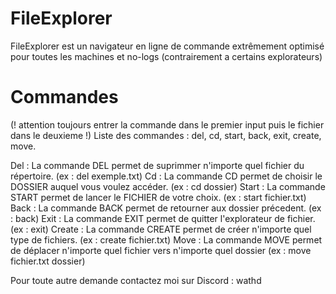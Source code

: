 # FileExplorer
FileExplorer est un navigateur en ligne de commande extrêmement optimisé pour toutes les machines et no-logs (contrairement a certains explorateurs)

# Commandes
(! attention toujours entrer la commande dans le premier input puis le fichier dans le deuxieme !)
Liste des commandes : del, cd, start, back, exit, create, move.

Del : La commande DEL permet de suprimmer n'importe quel fichier du répertoire. (ex : del exemple.txt)
Cd : La commande CD permet de choisir le DOSSIER auquel vous voulez accéder. (ex : cd dossier)
Start : La commande START permet de lancer le FICHIER de votre choix. (ex : start fichier.txt)
Back : La commande BACK permet de retourner aux dossier précedent. (ex : back)
Exit : La commande EXIT permet de quitter l'explorateur de fichier. (ex : exit)
Create : La commande CREATE permet de créer n'importe quel type de fichiers. (ex : create fichier.txt)
Move : La commande MOVE permet de déplacer n'importe quel fichier vers n'importe quel dossier (ex : move fichier.txt dossier)

Pour toute autre demande contactez moi sur Discord : wathd
